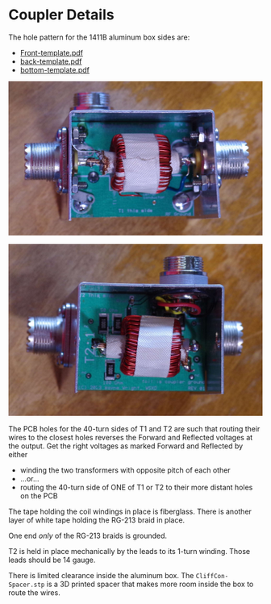 # Coupler Details
The hole pattern for the 1411B aluminum box sides are:
<ul>
<li><a href='Front-template.pdf'>Front-template.pdf</a>
<li><a href='back-template.pdf'>back-template.pdf</a>
<li><a href='bottom-template.pdf'>bottom-template.pdf</a>
</ul>
<p align='center'><img src='T1-side.jpg' alt='T1-side.jpg' /></p>
<p align='center'><img src='T2-side.jpg' alt='T2-side.jpg' /></p>
The PCB holes for the 40-turn sides of T1 and T2 are such that routing their wires to the
closest holes reverses the Forward and Reflected voltages at the output. Get the right voltages
as marked Forward and Reflected by either
<ul>
<li>winding the two transformers with opposite pitch of each other
<li>...or...
<li>routing the 40-turn side of ONE of T1 or T2 to their more distant holes on the PCB
</ul>
<p>The tape holding the coil windings in place is fiberglass. There is another layer
of white tape holding the RG-213 braid in place.</p>
<p>One end <i>only</i> of the RG-213 braids is grounded.</p>
<p>T2 is held in place mechanically by the leads to its 1-turn winding. Those leads should be 14 gauge.</p>
<p>There is limited clearance inside the aluminum box. The <code>CliffCon-Spacer.stp</code> is a
3D printed spacer that makes more room inside the box to route the wires.</p>